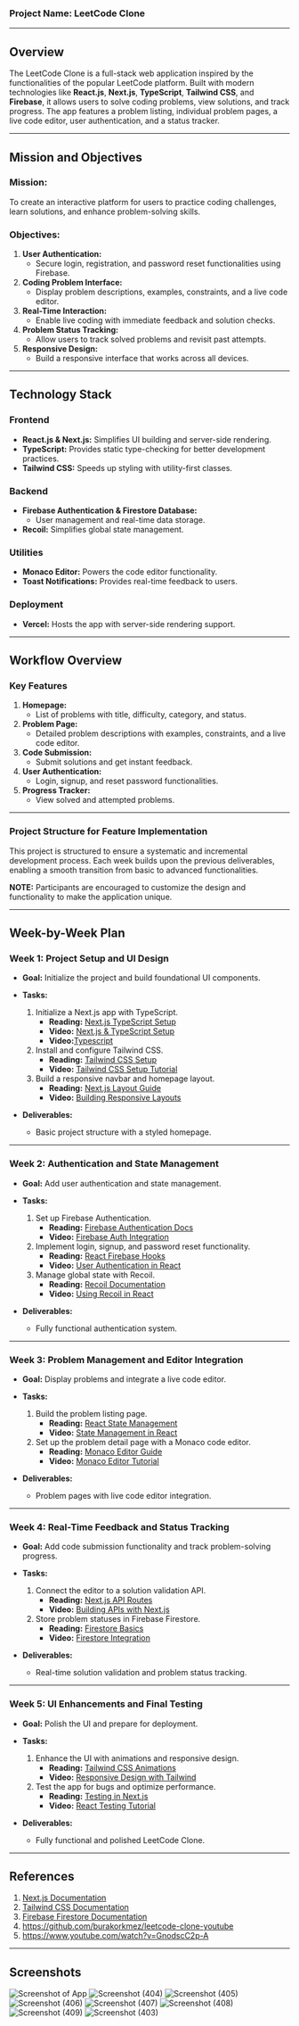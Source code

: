 ### **Project Name: LeetCode Clone**

---

## **Overview**
The LeetCode Clone is a full-stack web application inspired by the functionalities of the popular LeetCode platform. Built with modern technologies like **React.js**, **Next.js**, **TypeScript**, **Tailwind CSS**, and **Firebase**, it allows users to solve coding problems, view solutions, and track progress. The app features a problem listing, individual problem pages, a live code editor, user authentication, and a status tracker.

---

## **Mission and Objectives**

### **Mission:**
To create an interactive platform for users to practice coding challenges, learn solutions, and enhance problem-solving skills.

### **Objectives:**
1. **User Authentication:**
   - Secure login, registration, and password reset functionalities using Firebase.
2. **Coding Problem Interface:**
   - Display problem descriptions, examples, constraints, and a live code editor.
3. **Real-Time Interaction:**
   - Enable live coding with immediate feedback and solution checks.
4. **Problem Status Tracking:**
   - Allow users to track solved problems and revisit past attempts.
5. **Responsive Design:**
   - Build a responsive interface that works across all devices.

---

## **Technology Stack**

### **Frontend**
- **React.js & Next.js:** Simplifies UI building and server-side rendering.
- **TypeScript:** Provides static type-checking for better development practices.
- **Tailwind CSS:** Speeds up styling with utility-first classes.

### **Backend**
- **Firebase Authentication & Firestore Database:**
  - User management and real-time data storage.
- **Recoil:** Simplifies global state management.

### **Utilities**
- **Monaco Editor:** Powers the code editor functionality.
- **Toast Notifications:** Provides real-time feedback to users.

### **Deployment**
- **Vercel:** Hosts the app with server-side rendering support.

---

## **Workflow Overview**

### **Key Features**
1. **Homepage:**
   - List of problems with title, difficulty, category, and status.
2. **Problem Page:**
   - Detailed problem descriptions with examples, constraints, and a live code editor.
3. **Code Submission:**
   - Submit solutions and get instant feedback.
4. **User Authentication:**
   - Login, signup, and reset password functionalities.
5. **Progress Tracker:**
   - View solved and attempted problems.

---

### **Project Structure for Feature Implementation**
This project is structured to ensure a systematic and incremental development process. Each week builds upon the previous deliverables, enabling a smooth transition from basic to advanced functionalities.

**NOTE:** Participants are encouraged to customize the design and functionality to make the application unique.

---

## **Week-by-Week Plan**

### **Week 1: Project Setup and UI Design**
- **Goal:** Initialize the project and build foundational UI components.
- **Tasks:**
  1. Initialize a Next.js app with TypeScript.
     - **Reading:** [Next.js TypeScript Setup](https://nextjs.org/docs/basic-features/typescript)  
     - **Video:** [Next.js & TypeScript Setup](https://www.youtube.com/watch?v=ZVnjOPwW4ZA&t=176s)
     - **Video:**[Typescript](https://www.youtube.com/watch?v=d56mG7DezGs&t=86s)
  2. Install and configure Tailwind CSS.
     - **Reading:** [Tailwind CSS Setup](https://tailwindcss.com/docs/installation)  
     - **Video:** [Tailwind CSS Setup Tutorial](https://www.youtube.com/watch?v=UBOj6rqRUME)
  3. Build a responsive navbar and homepage layout.
     - **Reading:** [Next.js Layout Guide](https://nextjs.org/docs/basic-features/layouts)  
     - **Video:** [Building Responsive Layouts](https://www.youtube.com/watch?v=7qEyqy4TUCA)

- **Deliverables:**
  - Basic project structure with a styled homepage.

---

### **Week 2: Authentication and State Management**
- **Goal:** Add user authentication and state management.
- **Tasks:**
  1. Set up Firebase Authentication.
     - **Reading:** [Firebase Authentication Docs](https://firebase.google.com/docs/auth)  
     - **Video:** [Firebase Auth Integration](https://www.youtube.com/watch?v=WpIDez53SK4)
  2. Implement login, signup, and password reset functionality.
     - **Reading:** [React Firebase Hooks](https://github.com/CSFrequency/react-firebase-hooks)  
     - **Video:** [User Authentication in React](https://www.youtube.com/watch?v=-d5OHgw34g4&list=PLinedj3B30sCw8Qjrct1DRglx4hWQx83C)
  3. Manage global state with Recoil.
     - **Reading:** [Recoil Documentation](https://recoiljs.org/)  
     - **Video:** [Using Recoil in React](https://www.youtube.com/watch?v=KBE7Ezn7h0A&list=PLY-nQKxN_zxDCtJsUMjfb1gZ8a2PsLWxJ)

- **Deliverables:**
  - Fully functional authentication system.

---

### **Week 3: Problem Management and Editor Integration**
- **Goal:** Display problems and integrate a live code editor.
- **Tasks:**
  1. Build the problem listing page.
     - **Reading:** [React State Management](https://react.dev/learn/managing-state)  
     - **Video:** [State Management in React](https://www.youtube.com/watch?v=35lXWvCuM8o)
  2. Set up the problem detail page with a Monaco code editor.
     - **Reading:** [Monaco Editor Guide](https://microsoft.github.io/monaco-editor/)  
     - **Video:** [Monaco Editor Tutorial](https://www.youtube.com/watch?v=THgBePRV13o)

- **Deliverables:**
  - Problem pages with live code editor integration.

---

### **Week 4: Real-Time Feedback and Status Tracking**
- **Goal:** Add code submission functionality and track problem-solving progress.
- **Tasks:**
  1. Connect the editor to a solution validation API.
     - **Reading:** [Next.js API Routes](https://nextjs.org/docs/pages/building-your-application/routing/api-routes)  
     - **Video:** [Building APIs with Next.js](https://www.youtube.com/watch?v=0rC-3PyhNnI)
  2. Store problem statuses in Firebase Firestore.
     - **Reading:** [Firestore Basics](https://firebase.google.com/docs/firestore)  
     - **Video:** [Firestore Integration](https://www.youtube.com/watch?v=awd_oYcmrRA)

- **Deliverables:**
  - Real-time solution validation and problem status tracking.

---

### **Week 5: UI Enhancements and Final Testing**
- **Goal:** Polish the UI and prepare for deployment.
- **Tasks:**
  1. Enhance the UI with animations and responsive design.
     - **Reading:** [Tailwind CSS Animations](https://tailwindcss.com/docs/animation)  
     - **Video:** [Responsive Design with Tailwind](https://www.youtube.com/watch?v=l9U3TdTBDbE)
  2. Test the app for bugs and optimize performance.
     - **Reading:** [Testing in Next.js](https://nextjs.org/docs/testing)  
     - **Video:** [React Testing Tutorial](https://www.youtube.com/watch?v=8Xwq35cPwYg)

- **Deliverables:**
  - Fully functional and polished LeetCode Clone.

---

## **References**
1. [Next.js Documentation](https://nextjs.org/docs)
2. [Tailwind CSS Documentation](https://tailwindcss.com/docs)
3. [Firebase Firestore Documentation](https://firebase.google.com/docs/firestore)
4. https://github.com/burakorkmez/leetcode-clone-youtube
5. https://www.youtube.com/watch?v=GnodscC2p-A

---

## **Screenshots**
![Screenshot of App](https://i.ibb.co/b3XDkdN/Full-Stack-1.png)
![Screenshot (404)](https://github.com/user-attachments/assets/4157f263-eb90-439e-9049-9a070d53a502)
![Screenshot (405)](https://github.com/user-attachments/assets/e043d7a6-3efa-41cd-aabc-38d825edb093)
![Screenshot (406)](https://github.com/user-attachments/assets/01cf4e61-0998-450e-b647-12562f542c6b)
![Screenshot (407)](https://github.com/user-attachments/assets/7441b5de-9a91-45a5-87eb-e0ad5c14044d)
![Screenshot (408)](https://github.com/user-attachments/assets/203e9056-5c00-4745-aa27-51d82ad3a424)
![Screenshot (409)](https://github.com/user-attachments/assets/5015308b-1f46-46a8-bb9b-c29ee1efe7e5)
![Screenshot (403)](https://github.com/user-attachments/assets/60728b22-9e73-4475-ac55-14e7960a7149)
